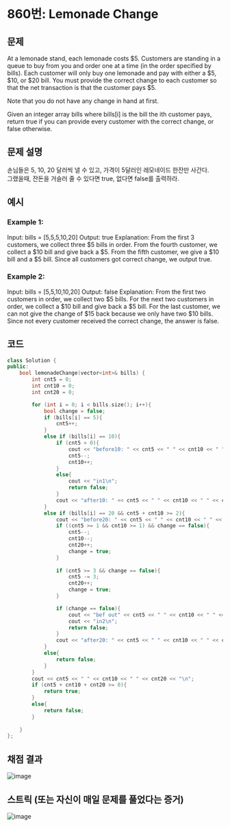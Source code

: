 # 860번: Lemonade Change

## 문제
At a lemonade stand, each lemonade costs $5. Customers are standing in a queue to buy from you and order one at a time (in the order specified by bills). Each customer will only buy one lemonade and pay with either a $5, $10, or $20 bill. You must provide the correct change to each customer so that the net transaction is that the customer pays $5.

Note that you do not have any change in hand at first.

Given an integer array bills where bills[i] is the bill the ith customer pays, return true if you can provide every customer with the correct change, or false otherwise.

## 문제 설명
손님들은 5, 10, 20 달러씩 낼 수 있고, 가격이 5달러인 레모네이드 한잔만 사간다.  
그랬을때, 잔돈을 거슬러 줄 수 있다면 true, 없다면 false를 출력하라.

## 예시
### Example 1:  
Input: bills = [5,5,5,10,20]
Output: true
Explanation: 
From the first 3 customers, we collect three $5 bills in order.
From the fourth customer, we collect a $10 bill and give back a $5.
From the fifth customer, we give a $10 bill and a $5 bill.
Since all customers got correct change, we output true.

### Example 2:     
Input: bills = [5,5,10,10,20]
Output: false
Explanation: 
From the first two customers in order, we collect two $5 bills.
For the next two customers in order, we collect a $10 bill and give back a $5 bill.
For the last customer, we can not give the change of $15 back because we only have two $10 bills.
Since not every customer received the correct change, the answer is false.

## 코드
```cpp
class Solution {
public:
    bool lemonadeChange(vector<int>& bills) {
        int cnt5 = 0;
        int cnt10 = 0;
        int cnt20 = 0;

        for (int i = 0; i < bills.size(); i++){
            bool change = false;
            if (bills[i] == 5){
                cnt5++;
            }
            else if (bills[i] == 10){
                if (cnt5 > 0){
                    cout << "before10: " << cnt5 << " " << cnt10 << " " << cnt20 << "\n";
                    cnt5--;
                    cnt10++;
                }
                else{
                    cout << "in1\n";
                    return false;
                }
                cout << "after10: " << cnt5 << " " << cnt10 << " " << cnt20 << "\n";
            }
            else if (bills[i] == 20 && cnt5 + cnt10 >= 2){
                cout << "before20: " << cnt5 << " " << cnt10 << " " << cnt20 << "\n";
                if ((cnt5 >= 1 && cnt10 >= 1) && change == false){
                    cnt5--;
                    cnt10--;
                    cnt20++;
                    change = true;
                }
                
                if (cnt5 >= 3 && change == false){
                    cnt5 -= 3;
                    cnt20++;
                    change = true;
                }

                if (change == false){
                    cout << "bef out" << cnt5 << " " << cnt10 << " " << cnt20 << "\n";
                    cout << "in2\n";
                    return false;
                }
                cout << "after20: " << cnt5 << " " << cnt10 << " " << cnt20 << "\n";
            }
            else{
                return false;
            }
        }
        cout << cnt5 << " " << cnt10 << " " << cnt20 << "\n";
        if (cnt5 + cnt10 + cnt20 >= 0){
            return true;
        }
        else{
            return false;
        }
        
    }
};
```

## 채점 결과
![image](https://github.com/algo-idle/algo-study/assets/92175769/9ea6130f-ce8b-4976-a3f6-5fe1ce8a0b3b)

## 스트릭 (또는 자신이 매일 문제를 풀었다는 증거)
![image](https://github.com/algo-idle/algo-study/assets/92175769/a3c5d743-4f06-4e8a-8c49-41ecc9ca76df)
